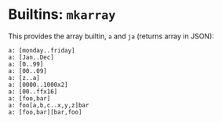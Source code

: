 # Builtins: `mkarray`

This provides the array builtin, `a` and `ja` (returns array in JSON):

    a: [monday..friday]
    a: [Jan..Dec]
    a: [0..99]
    a: [00..09]
    a: [z..a]
    a: [0000..1000x2]
    a: [00..ffx16]
    a: [foo,bar]
    a: foo[a,b,c..x,y,z]bar
    a: [foo,bar][bar,foo]